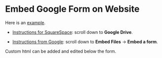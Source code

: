 # Embed Google Form on Website
Here is an [example](/embed.html).  

- [Instructions for SquareSpace](https://support.squarespace.com/hc/en-us/articles/205814348-Displaying-files-on-your-site):
scroll down to **Google Drive**.

- [Instructions from Google](https://support.google.com/docs/answer/37579?visit_id=1-636551696698405929-3215020006&rd=1):
scroll down to **Embed Files** -> **Embed a form**.

Custom html can be added and edited below the form.
